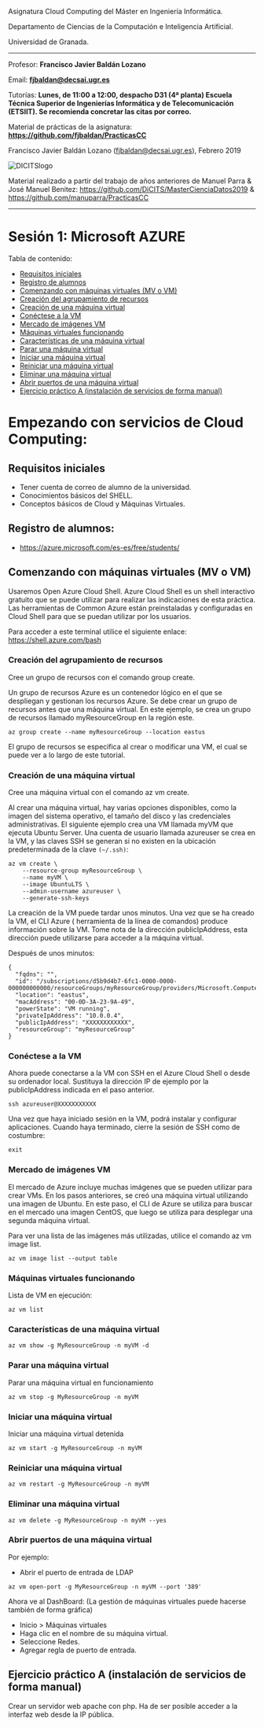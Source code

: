 Asignatura Cloud Computing del Máster en Ingeniería Informática. 

Departamento de Ciencias de la Computación e Inteligencia Artificial.

Universidad de Granada.

<HR>

Profesor: **Francisco Javier Baldán Lozano**

Email: **fjbaldan@decsai.ugr.es**

Tutorías: **Lunes, de 11:00 a 12:00, despacho D31 (4ª planta) Escuela Técnica Superior de Ingenierías Informática y de Telecomunicación (ETSIIT). Se recomienda concretar las citas por correo.**

Material de prácticas de la asignatura: **https://github.com/fjbaldan/PracticasCC**

Francisco Javier Baldán Lozano (fjbaldan@decsai.ugr.es), Febrero 2019

![DICITSlogo](http://sci2s.ugr.es/dicits/images/dicits.png)

Material realizado a partir del trabajo de años anteriores de Manuel Parra & José Manuel Benitez: https://github.com/DiCITS/MasterCienciaDatos2019 & https://github.com/manuparra/PracticasCC

<HR>

# Sesión 1: Microsoft AZURE

Tabla de contenido:

  * [Requisitos iniciales](#requisitos-iniciales)
  * [Registro de alumnos](#registro-de-alumnos)
  * [Comenzando con máquinas virtuales (MV o VM)](#comenzando-con-máquinas-virtuales-MV-o-VM)
  * [Creación del agrupamiento de recursos](#creación-del-agrupamiento-de-recursos)
  * [Creación de una máquina virtual](#creación-de-una-máquina-virtual)
  * [Conéctese a la VM](#conéctese-a-la-vm)
  * [Mercado de imágenes VM](#mercado-de-imágenes-VM)
  * [Máquinas virtuales funcionando](#máquinas-viruales-funcionando)
  * [Características de una máquina virtual](#características-de-una-máquina-virtual)
  * [Parar una máquina virtual](#parar-una-máquina-virtual)
  * [Iniciar una máquina virtual](#iniciar-una-máquina-virtual)
  * [Reiniciar una máquina virtual](#reiniciar-una-máquina-virtual)
  * [Eliminar una máquina virtual](#eliminar-una-máquina-virtual)
  * [Abrir puertos de una máquina virtual](#abrir-puertos-de-una-máquina-virtual)
  * [Ejercicio práctico A (instalación de servicios de forma manual)](#ejercicio-práctico-a-instalación-de-servicios-de-forma-manual)
  

# Empezando con servicios de Cloud Computing: 

## Requisitos iniciales

- Tener cuenta de correo de alumno de la universidad.
- Conocimientos básicos del SHELL.
- Conceptos básicos de Cloud y Máquinas Virtuales.

## Registro de alumnos:

- https://azure.microsoft.com/es-es/free/students/

## Comenzando con máquinas virtuales (MV o VM)

Usaremos Open Azure Cloud Shell. Azure Cloud Shell es un shell interactivo gratuito que se puede utilizar para realizar las indicaciones de esta práctica. Las herramientas de Common Azure están preinstaladas y configuradas en Cloud Shell para que se puedan utilizar por los usuarios.

Para acceder a este terminal utilice el siguiente enlace: https://shell.azure.com/bash

### Creación del agrupamiento de recursos

Cree un grupo de recursos con el comando group create.

Un grupo de recursos Azure es un contenedor lógico en el que se despliegan y gestionan los recursos Azure. Se debe crear un grupo de recursos antes que una máquina virtual. En este ejemplo, se crea un grupo de recursos llamado myResourceGroup en la región este.

```
az group create --name myResourceGroup --location eastus
```

El grupo de recursos se especifica al crear o modificar una VM, el cual se puede ver a lo largo de este tutorial.


### Creación de una máquina virtual

Cree una máquina virtual con el comando az vm create.

Al crear una máquina virtual, hay varias opciones disponibles, como la imagen del sistema operativo, el tamaño del disco y las credenciales administrativas. El siguiente ejemplo crea una VM llamada myVM que ejecuta Ubuntu Server. Una cuenta de usuario llamada azureuser se crea en la VM, y las claves SSH se generan si no existen en la ubicación predeterminada de la clave ```(~/.ssh)```:

```
az vm create \
    --resource-group myResourceGroup \
    --name myVM \
    --image UbuntuLTS \
    --admin-username azureuser \
    --generate-ssh-keys

```

La creación de la VM puede tardar unos minutos. Una vez que se ha creado la VM, el CLI Azure ( herramienta de la línea de comandos) produce información sobre la VM. Tome nota de la dirección publicIpAddress, esta dirección puede utilizarse para acceder a la máquina virtual.

Después de unos minutos: 

```
{
  "fqdns": "",
  "id": "/subscriptions/d5b9d4b7-6fc1-0000-0000-000000000000/resourceGroups/myResourceGroup/providers/Microsoft.Compute/virtualMachines/myVM",
  "location": "eastus",
  "macAddress": "00-0D-3A-23-9A-49",
  "powerState": "VM running",
  "privateIpAddress": "10.0.0.4",
  "publicIpAddress": "XXXXXXXXXXXX",
  "resourceGroup": "myResourceGroup"
}
```

### Conéctese a la VM
Ahora puede conectarse a la VM con SSH en el Azure Cloud Shell o desde su ordenador local. Sustituya la dirección IP de ejemplo por la publicIpAddress indicada en el paso anterior.

```
ssh azureuser@XXXXXXXXXXX
```

Una vez que haya iniciado sesión en la VM, podrá instalar y configurar aplicaciones. Cuando haya terminado, cierre la sesión de SSH como de costumbre:

```
exit
```

### Mercado de imágenes VM

El mercado de Azure incluye muchas imágenes que se pueden utilizar para crear VMs. En los pasos anteriores, se creó una máquina virtual utilizando una imagen de Ubuntu. En este paso, el CLI de Azure se utiliza para buscar en el mercado una imagen CentOS, que luego se utiliza para desplegar una segunda máquina virtual.

Para ver una lista de las imágenes más utilizadas, utilice el comando az vm image list.

```
az vm image list --output table
```

### Máquinas virtuales funcionando

Lista de VM en ejecución:

```
az vm list
```

### Características de una máquina virtual

```
az vm show -g MyResourceGroup -n myVM -d
```

### Parar una máquina virtual

Parar una máquina virtual en funcionamiento

```
az vm stop -g MyResourceGroup -n myVM
```

### Iniciar una máquina virtual

Iniciar una máquina virtual detenida

```
az vm start -g MyResourceGroup -n myVM
```

### Reiniciar una máquina virtual

```
az vm restart -g MyResourceGroup -n myVM
```

### Eliminar una máquina virtual
```
az vm delete -g MyResourceGroup -n myVM --yes
```


### Abrir puertos de una máquina virtual

Por ejemplo: 

- Abrir el puerto de entrada de LDAP

```
az vm open-port -g MyResourceGroup -n myVM --port '389'
```

Ahora ve al DashBoard: (La gestión de máquinas virtuales puede hacerse también de forma gráfica)

- Inicio > Máquinas virtuales
- Haga clic en el nombre de su máquina virtual.
- Seleccione Redes.
- Agregar regla de puerto de entrada.


## Ejercicio práctico A (instalación de servicios de forma manual)

Crear un servidor web apache con php. Ha de ser posible acceder a la interfaz web desde la IP pública.



